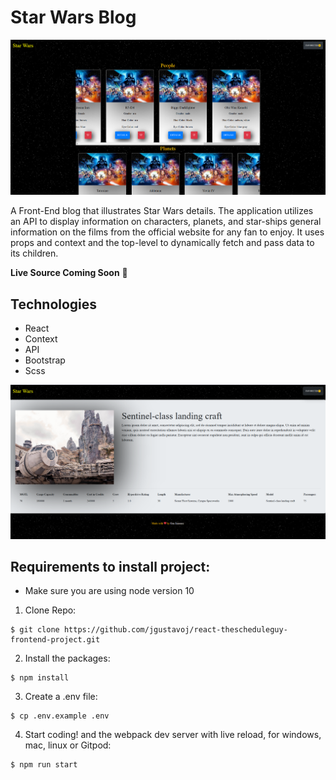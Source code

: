 # Star Wars Blog


<p align="center">
<img src="https://github.com/jgustavoj/portfolio-v1/blob/master/images/project-3/star-wars.png" />
</p>
<p> A Front-End blog that illustrates Star Wars details. The application utilizes an API to display information on characters, planets, and star-ships general information on the films from the official website for any fan to enjoy. It uses props and context and the top-level to dynamically fetch and pass data to its children.</p>


 **Live Source Coming Soon** :raised_hands:

## Technologies

  * React
  * Context
  * API
  * Bootstrap
  * Scss  
  

<img src="https://github.com/jgustavoj/portfolio-v1/blob/master/images/project-3/star-wars-2.png" />


## Requirements to install project:

- Make sure you are using node version 10

1. Clone Repo:
```
$ git clone https://github.com/jgustavoj/react-thescheduleguy-frontend-project.git
```
2. Install the packages:
```
$ npm install
```
3. Create a .env file:
```
$ cp .env.example .env
```
4. Start coding! and the webpack dev server with live reload, for windows, mac, linux or Gitpod:

```bash
$ npm run start
```

